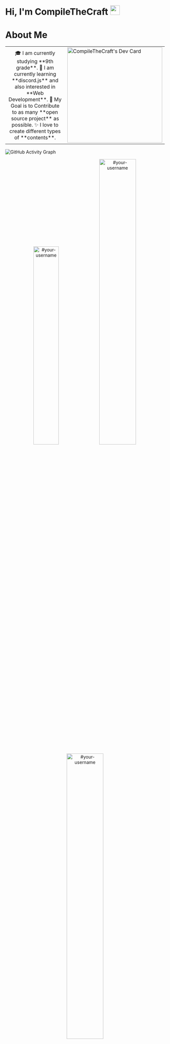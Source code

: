 # Hi, I'm CompileTheCraft <img src="https://github.com/TheDudeThatCode/TheDudeThatCode/blob/master/Assets/Hi.gif" width="30px">

# About Me
<table>
<tr>
  <td align="center">
🎓 I am currently studying **9th grade**.
🌱 I am currently learning **discord.js** and also interested in **Web Development**.
🎯 My Goal is to Contribute to as many **open source project** as possible.
✨ I love to create different types of **contents**.
  </td>
 <td>
    <a href="https://app.daily.dev/CompileTheCraft"><img src="https://api.daily.dev/devcards/4da3b933329c4199ad317451221ac94f.png?r=n73" width="300" alt="CompileTheCraft's Dev Card"/></a>
  </td>
</tr>
</table>

![GitHub Activity Graph](https://activity-graph.herokuapp.com/graph?username=CompileTheCraft&theme=dracula&hide_border=true)

<p align="center">
<img width="40%" src="https://github-readme-stats.vercel.app/api/top-langs?username=CompileTheCraft&show_icons=true&theme=dracula&title_color=ff8000&text_color=ffffff&bg_color=6a6a6a&locale=en&layout=compact&hide_border=true" alt="#your-username" /> 
<img width="48%" src="https://github-readme-stats.vercel.app/api?username=CompileTheCraft&show_icons=true&theme=dracula&title_color=ff8000&text_color=ffffff&bg_color=6a6a6a&locale=en&hide_border=true" alt="#your-username" />
<img width="48%" src="https://github-readme-streak-stats.herokuapp.com/?user=CompileTheCraft&theme=highcontrast&hide_border=true" alt="#your-username" />
</p>
